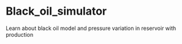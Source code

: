 # Black_oil_simulator
Learn about black oil model and pressure variation in reservoir with production
